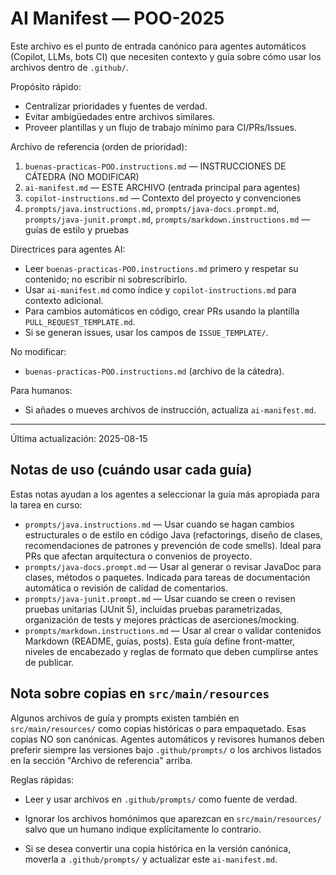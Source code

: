 
# AI Manifest — POO-2025

Este archivo es el punto de entrada canónico para agentes automáticos (Copilot, LLMs, bots CI) que necesiten contexto y guía sobre cómo usar los archivos dentro de `.github/`.

Propósito rápido:

- Centralizar prioridades y fuentes de verdad.
- Evitar ambigüedades entre archivos similares.
- Proveer plantillas y un flujo de trabajo mínimo para CI/PRs/Issues.

Archivo de referencia (orden de prioridad):

1. `buenas-practicas-POO.instructions.md` — INSTRUCCIONES DE CÁTEDRA (NO MODIFICAR)
2. `ai-manifest.md` — ESTE ARCHIVO (entrada principal para agentes)
3. `copilot-instructions.md` — Contexto del proyecto y convenciones
4. `prompts/java.instructions.md`, `prompts/java-docs.prompt.md`, `prompts/java-junit.prompt.md`, `prompts/markdown.instructions.md` — guías de estilo y pruebas

Directrices para agentes AI:

- Leer `buenas-practicas-POO.instructions.md` primero y respetar su contenido; no escribir ni sobrescribirlo.
- Usar `ai-manifest.md` como índice y `copilot-instructions.md` para contexto adicional.
- Para cambios automáticos en código, crear PRs usando la plantilla `PULL_REQUEST_TEMPLATE.md`.
- Si se generan issues, usar los campos de `ISSUE_TEMPLATE/`.

No modificar:

- `buenas-practicas-POO.instructions.md` (archivo de la cátedra).

Para humanos:

- Si añades o mueves archivos de instrucción, actualiza `ai-manifest.md`.

---

Última actualización: 2025-08-15

## Notas de uso (cuándo usar cada guía)

Estas notas ayudan a los agentes a seleccionar la guía más apropiada para la tarea en curso:

- `prompts/java.instructions.md` — Usar cuando se hagan cambios estructurales o de estilo en código Java (refactorings, diseño de clases, recomendaciones de patrones y prevención de code smells). Ideal para PRs que afectan arquitectura o convenios de proyecto.
- `prompts/java-docs.prompt.md` — Usar al generar o revisar JavaDoc para clases, métodos o paquetes. Indicada para tareas de documentación automática o revisión de calidad de comentarios.
- `prompts/java-junit.prompt.md` — Usar cuando se creen o revisen pruebas unitarias (JUnit 5), incluidas pruebas parametrizadas, organización de tests y mejores prácticas de aserciones/mocking.
- `prompts/markdown.instructions.md` — Usar al crear o validar contenidos Markdown (README, guías, posts). Esta guía define front-matter, niveles de encabezado y reglas de formato que deben cumplirse antes de publicar.

## Nota sobre copias en `src/main/resources`

Algunos archivos de guía y prompts existen también en `src/main/resources/` como copias históricas o para empaquetado. Esas copias NO son canónicas. Agentes automáticos y revisores humanos deben preferir siempre las versiones bajo `.github/prompts/` o los archivos listados en la sección "Archivo de referencia" arriba.

Reglas rápidas:

- Leer y usar archivos en `.github/prompts/` como fuente de verdad.

- Ignorar los archivos homónimos que aparezcan en `src/main/resources/` salvo que un humano indique explícitamente lo contrario.

- Si se desea convertir una copia histórica en la versión canónica, moverla a `.github/prompts/` y actualizar este `ai-manifest.md`.

